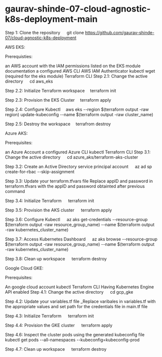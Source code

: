 # gaurav-shinde-07-cloud-agnostic-k8s-deployment-main
Step 1: Clone the repository   git clone https://github.com/gaurav-shinde-07/cloud-agnostic-k8s-deployment

AWS EKS:

Prerequisties:

an AWS account with the IAM permissions listed on the EKS module documentation
a configured AWS CLI
AWS IAM Authenticator
kubectl
wget (required for the eks module)
Terraform CLI
Step 2.1: Change the active directory   cd aws_eks

Step 2.2: Initialize Terraform workspace  terraform init

Step 2.3: Provision the EKS Cluster  terraform apply

Step 2.4: Configure Kubectl  aws eks --region $(terraform output -raw region) update-kubeconfig --name $(terraform output -raw cluster_name)

Step 2.5: Destroy the workspace  terrafrom destroy

Azure AKS:

Prerequisites:

an Azure Account
a configured Azure CLI
kubectl
Terraform CLI
Step 3.1: Change the active directory   cd azure_aks/terraform-aks-cluster

Step 3.2: Create an Active Directory service principal account   az ad sp create-for-rbac --skip-assignment

Step 3.3: Update your terraform.tfvars file Replace appID and password in terraform.tfvars with the appID and password obtainted after previous command

Step 3.4: Initialize Terraform   terraform init

Step 3.5: Provision the AKS cluster   terraform apply

Step 3.6: Configure Kubectl   az aks get-credentials --resource-group $(terraform output -raw resource_group_name) --name $(terraform output -raw kubernetes_cluster_name)

Step 3.7: Access Kubernetes Dashboard   az aks browse --resource-group $(terraform output -raw resource_group_name) --name $(terraform output -raw kubernetes_cluster_name)

Step 3.8: Clean up workspace   terraform destroy

Google Cloud GKE:

Prerequisites:

An google cloud account
kubectl
Terraform CLI
Having Kubernetes Engine API enabled
Step 4.1: Change the active directory   cd gcp_gke

Step 4.2: Update your variables.tf file _Replace varibales in variables.tf with the appropriate values and set path for the credentials file in main.tf file

Step 4.3: Initialize Terraform   terraform init

Step 4.4: Provision the GKE cluster   terraform apply

Step 4.6: Inspect the cluster pods using the generated kubeconfig file   kubectl get pods --all-namespaces --kubeconfig=kubeconfig-prod

Step 4.7: Clean up workspace   terraform destroy
